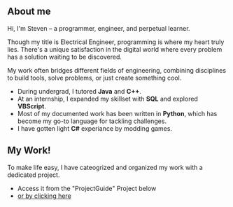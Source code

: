 ## About me
Hi, I'm Steven – a programmer, engineer, and perpetual learner.

Though my title is Electrical Engineer, programming is where my heart truly lies. There's a unique satisfaction in the digital world where every problem has a solution waiting to be discovered.

My work often bridges different fields of engineering, combining disciplines to build tools, solve problems, or just create something cool.
- During undergrad, I tutored **Java** and **C++**.
- At an internship, I expanded my skillset with **SQL** and explored **VBScript**.
- Most of my documented work has been written in **Python**, which has become my go-to language for tackling challenges.
- I have gotten light **C#** experiance by modding games. 

## My Work!
To make life easy, I have cateogrized and organized my work with a dedicated project.  
- Access it from the "ProjectGuide" Project below
- [or by clicking here](https://github.com/StevenNaliwajka/ProjectGuide)
<!--
**StevenNaliwajka/StevenNaliwajka** is a ✨ _special_ ✨ repository because its `README.md` (this file) appears on your GitHub profile.

Here are some ideas to get you started:

- 🔭 I’m currently working on ...
- 🌱 I’m currently learning ...
- 👯 I’m looking to collaborate on ...
- 🤔 I’m looking for help with ...
- 💬 Ask me about ...
- 📫 How to reach me: ...
- 😄 Pronouns: ...
- ⚡ Fun fact: ...
-->

